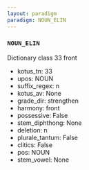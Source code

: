 ```yaml
---
layout: paradigm
paradigm: NOUN_ELIN
---
```

### ` NOUN_ELIN `

Dictionary class 33 front
* kotus_tn: 33
* upos: NOUN
* suffix_regex: n
* kotus_av: None
* grade_dir: strengthen
* harmony: front
* possessive: False
* stem_diphthong: None
* deletion: n
* plurale_tantum: False
* clitics: False
* pos: NOUN
* stem_vowel: None
